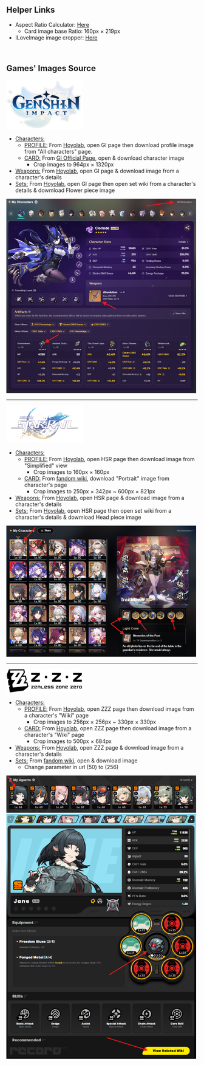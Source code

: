 ## Helper Links

- Aspect Ratio Calculator: [Here](https://andrew.hedges.name/experiments/aspect_ratio/)
  - Card image base Ratio: 160px $\times$ 219px
- ILoveImage image cropper: [Here](https://www.iloveimg.com/crop-image)

<br>


## Games' Images Source

<img src="assets/images/gi/GI_Logo.png" alt="Step 1" width="200"/>

- <u>Characters:</u>
  - <u>PROFILE:</u> From [Hoyolab](https://www.hoyolab.com/accountCenter/postList?id=17195645), open GI page then download profile image from "All characters" page.
  - <u>CARD:</u> From [GI Official Page](https://genshin.hoyoverse.com/en/character/mondstadt), open & download character image
    - Crop images to 964px $\times$ 1320px
- <u>Weapons:</u> From [Hoyolab](https://www.hoyolab.com/accountCenter/postList?id=17195645), open GI page & download image from a character's details
- <u>Sets:</u> From [Hoyolab](https://www.hoyolab.com/accountCenter/postList?id=17195645), open GI page then open set wiki from a character's details & dowmload Flower piece image

<img src="assets/readme/gi-image-loc-1.png" alt="Step 1" width="500"/>

---

<img src="assets/images/hsr/HSR_Logo.png" alt="Step 1" width="200"/>

- <u>Characters:</u>
  - <u>PROFILE:</u> From [Hoyolab](https://www.hoyolab.com/accountCenter/postList?id=17195645), open HSR page then download image from "Simplified" view
    - Crop images to 160px $\times$ 160px
  - <u>CARD:</u> From [fandom wiki](https://honkai-star-rail.fandom.com/wiki/Character/List), download "Portrait" image from character's page
    - Crop images to 250px $\times$ 342px ~ 600px $\times$ 821px
- <u>Weapons:</u> From [Hoyolab](https://www.hoyolab.com/accountCenter/postList?id=17195645), open HSR page & download image from a character's details
- <u>Sets:</u> From [Hoyolab](https://www.hoyolab.com/accountCenter/postList?id=17195645), open HSR page then open set wiki from a character's details & dowmload Head piece image

<img src="assets/readme/hsr-image-loc-1.png" alt="Step 1" width="500"/>

---

<img src="assets/images/zzz/ZZZ_Logo.png" alt="Step 1" width="200"/>

- <u>Characters:</u>
  - <u>PROFILE:</u> From [Hoyolab](https://www.hoyolab.com/accountCenter/postList?id=17195645), open ZZZ page then  download image from a character's "Wiki" page
    - Crop images to 256px $\times$ 256px ~ 330px $\times$ 330px
  - <u>CARD:</u> From [Hoyolab](https://www.hoyolab.com/accountCenter/postList?id=17195645), open ZZZ page then  download image from a character's "Wiki" page
    - Crop images to 500px $\times$ 684px
- <u>Weapons:</u> From [Hoyolab](https://www.hoyolab.com/accountCenter/postList?id=17195645), open ZZZ page & download image from a character's details
- <u>Sets:</u> From [fandom wiki](https://zenless-zone-zero.fandom.com/wiki/Drive_Disc/List), open & download image
  - Change parameter in url (50) to (256)

<img src="assets/readme/zzz-image-loc-1.png" alt="Step 1" width="500"/>
<img src="assets/readme/zzz-image-loc-2.png" alt="Step 2" width="500"/>

<br>
<br>
<br>
